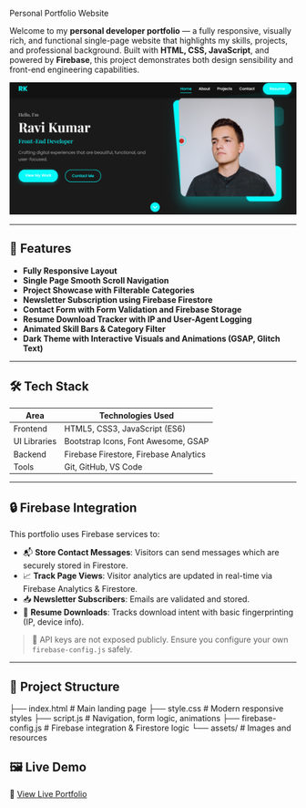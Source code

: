 Personal Portfolio Website

Welcome to my **personal developer portfolio** — a fully responsive, visually rich, and functional single-page website that highlights my skills, projects, and professional background. Built with **HTML, CSS, JavaScript**, and powered by **Firebase**, this project demonstrates both design sensibility and front-end engineering capabilities.

![Preview Screenshot](https://github.com/AbhayMParmar/Personal-portfolio/blob/main/Personal%20Portfolio/img/photo.png?raw=true)

---

## 🚀 Features

- **Fully Responsive Layout**
- **Single Page Smooth Scroll Navigation**
- **Project Showcase with Filterable Categories**
- **Newsletter Subscription using Firebase Firestore**
- **Contact Form with Form Validation and Firebase Storage**
- **Resume Download Tracker with IP and User-Agent Logging**
- **Animated Skill Bars & Category Filter**
- **Dark Theme with Interactive Visuals and Animations (GSAP, Glitch Text)**

---

## 🛠️ Tech Stack

| Area         | Technologies Used                       |
|--------------|------------------------------------------|
| Frontend     | HTML5, CSS3, JavaScript (ES6)            |
| UI Libraries | Bootstrap Icons, Font Awesome, GSAP      |
| Backend      | Firebase Firestore, Firebase Analytics   |
| Tools        | Git, GitHub, VS Code                     |

---

## 🔒 Firebase Integration

This portfolio uses Firebase services to:

- 📬 **Store Contact Messages**: Visitors can send messages which are securely stored in Firestore.
- 📈 **Track Page Views**: Visitor analytics are updated in real-time via Firebase Analytics & Firestore.
- 📥 **Newsletter Subscribers**: Emails are validated and stored.
- 📄 **Resume Downloads**: Tracks download intent with basic fingerprinting (IP, device info).

> 🔐 API keys are not exposed publicly. Ensure you configure your own `firebase-config.js` safely.

---

## 📁 Project Structure

├── index.html # Main landing page
├── style.css # Modern responsive styles
├── script.js # Navigation, form logic, animations
├── firebase-config.js # Firebase integration & Firestore logic
└── assets/ # Images and resources


## 🖼️ Live Demo

🔗 [View Live Portfolio](https://personalportfolio3432.netlify.app/)
